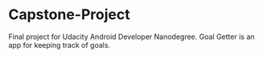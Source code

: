 # Capstone-Project
Final project for Udacity Android Developer Nanodegree.
Goal Getter is an app for keeping track of goals.

